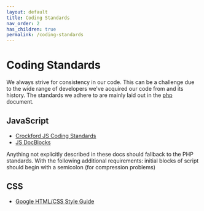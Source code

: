 ```yaml
---
layout: default
title: Coding Standards
nav_order: 2
has_children: true
permalink: /coding-standards
---
```


# Coding Standards
We always strive for consistency in our code. This can be a challenge
due to the wide range of developers we've acquired our code from and its
history. The standards we adhere to are mainly laid out in the
[php](/coding-standards/php) document.

## JavaScript
  * [Crockford JS Coding Standards](https://www.crockford.com/code.html)
  * [JS DocBlocks](https://devdocs.io/jsdoc/)

Anything not explicitly described in these docs should fallback to the PHP standards.
With the following additional requirements: initial blocks of script should begin with a
semicolon (for compression problems)

## CSS
  * [Google HTML/CSS Style Guide](https://google.github.io/styleguide/htmlcssguide.html)
